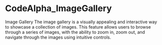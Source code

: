 # CodeAlpha_ImageGallery
Image Gallery  The image gallery is a visually appealing and interactive way to showcase a collection of images. This feature allows users to browse through a series of images, with the ability to zoom in, zoom out, and navigate through the images using intuitive controls.
